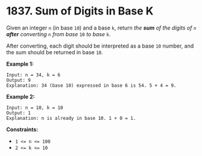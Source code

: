 # 1837. Sum of Digits in Base K

Given an integer `n` (in base `10`) and a base `k`, return *the **sum** of the digits of `n` **after** converting* `n` *from base* `10` *to base* `k`.

After converting, each digit should be interpreted as a base `10` number, and the sum should be returned in base `10`.

**Example 1:**

```()
Input: n = 34, k = 6
Output: 9
Explanation: 34 (base 10) expressed in base 6 is 54. 5 + 4 = 9.
```

**Example 2:**

```()
Input: n = 10, k = 10
Output: 1
Explanation: n is already in base 10. 1 + 0 = 1.
```

**Constraints:**

- `1 <= n <= 100`
- `2 <= k <= 10`
